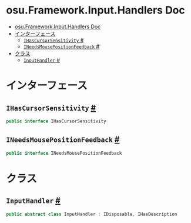 # osu.Framework.Input.Handlers Doc
- [osu.Framework.Input.Handlers Doc](#osuframeworkinputhandlers-doc)
- [インターフェース](#インターフェース)
  - [`IHasCursorSensitivity` #](#ihascursorsensitivity-)
  - [`INeedsMousePositionFeedback` #](#ineedsmousepositionfeedback-)
- [クラス](#クラス)
  - [`InputHandler` #](#inputhandler-)

# インターフェース
## `IHasCursorSensitivity` [#](https://github.com/ppy/osu-framework/blob/master/osu.Framework/Input/Handlers/IHasCursorSensitivity.cs#L11)
```csharp
public interface IHasCursorSensitivity
```

## `INeedsMousePositionFeedback` [#](https://github.com/ppy/osu-framework/blob/master/osu.Framework/Input/Handlers/INeedsMousePositionFeedback.cs#L11)
```csharp
public interface INeedsMousePositionFeedback
```

# クラス
## `InputHandler` [#](https://github.com/ppy/osu-framework/blob/master/osu.Framework/Input/Handlers/InputHandler.cs#L16)
```csharp
public abstract class InputHandler : IDisposable, IHasDescription
```